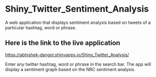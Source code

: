 # Shiny_Twitter_Sentiment_Analysis
A web application that displays sentiment analysis based on tweets of a particular hashtag, word or phrase.
 
## Here is the link to the live application
https://abhishek-dangol.shinyapps.io/Shiny_Twitter_Analysis/

Enter any twitter hashtag, word or phrase in the search bar. The app will display a sentiment graph based on the NRC sentiment analysis. 
